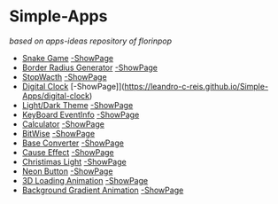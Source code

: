 # Simple-Apps
_based on apps-ideas repository of florinpop_

- [Snake Game](snake) [-ShowPage](https://leandro-c-reis.github.io/Simple-Apps/snake)
- [Border Radius Generator](border-radius-gradient) [-ShowPage](https://leandro-c-reis.github.io/Simple-Apps/border-radius-gradient)
- [StopWacth](stopwatch) [-ShowPage](https://leandro-c-reis.github.io/Simple-Apps/stopwatch)
- [Digital Clock](digital-clock) [-ShowPage]](https://leandro-c-reis.github.io/Simple-Apps/digital-clock)
- [Light/Dark Theme](light-dark-theme) [-ShowPage](https://leandro-c-reis.github.io/Simple-Apps/light-dark-theme)
- [KeyBoard EventInfo](keyboard-event-info) [-ShowPage](https://leandro-c-reis.github.io/Simple-Apps/keyboard-event-info)
- [Calculator](calculator) [-ShowPage](https://leandro-c-reis.github.io/Simple-Apps/calculator)
- [BitWise](bitwise) [-ShowPage](https://leandro-c-reis.github.io/Simple-Apps/bitwise)
- [Base Converter](base-converter) [-ShowPage](https://leandro-c-reis.github.io/Simple-Apps/base-converter)
- [Cause Effect](causeEffect) [-ShowPage](https://leandro-c-reis.github.io/Simple-Apps/causeEffect)
- [Christimas Light](christimas-light) [-ShowPage](https://leandro-c-reis.github.io/Simple-Apps/christimas-light)
- [Neon Button](card-animations/neonButton) [-ShowPage](https://leandro-c-reis.github.io/Simple-Apps/card-animations/neonButton)
- [3D Loading Animation](loading-animation) [-ShowPage](https://leandro-c-reis.github.io/Simple-Apps/loading-animation)
- [Background Gradient Animation](background-color-animation) [-ShowPage](https://leandro-c-reis.github.io/Simple-Apps/background-color-animation)

